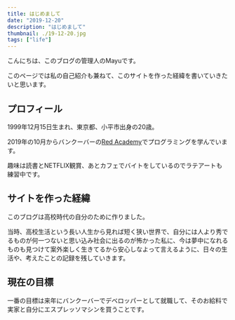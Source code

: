 ```yaml
---
title: はじめまして
date: "2019-12-20"
description: "はじめまして"
thumbnail: ./19-12-20.jpg
tags: ["life"]
---
```


こんにちは、このブログの管理人のMayuです。

このページでは私の自己紹介も兼ねて、このサイトを作った経緯を書いていきたいと思います。

## プロフィール

1999年12月15日生まれ、東京都、小平市出身の20歳。

2019年の10月からバンクーバーの[Red Academy](https://redacademy.com/campus/vancouver/)でプログラミングを学んでいます。

趣味は読書とNETFLIX観賞、あとカフェでバイトをしているのでラテアートも練習中です。

## サイトを作った経緯

このブログは高校時代の自分のために作りました。

当時、高校生活という長い人生から見れば短く狭い世界で、自分には人より秀でるものが何一つないと思い込み社会に出るのが怖かった私に、今は夢中になれるものも見つけて案外楽しく生きてるから安心しなよって言えるように、日々の生活や、考えたことの記録を残していきます。

## 現在の目標

一番の目標は来年にバンクーバーでデベロッパーとして就職して、そのお給料で実家と自分にエスプレッソマシンを買うことです。




